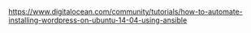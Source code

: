 https://www.digitalocean.com/community/tutorials/how-to-automate-installing-wordpress-on-ubuntu-14-04-using-ansible

